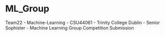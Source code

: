 # ML_Group
Team22 - Machine-Learning - CSU44061 - Trinity College Dublin - Senior Sophister - Machine Learning Group Competition Submission



